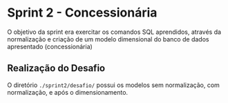 # Sprint 2 - Concessionária

O objetivo da sprint era exercitar os comandos SQL aprendidos, através da normalização e criação de um modelo dimensional do banco de dados apresentado (concessionária)

## Realização do Desafio

O diretório `./sprint2/desafio/` possui os modelos sem normalização, com normalização, e após o dimensionamento.